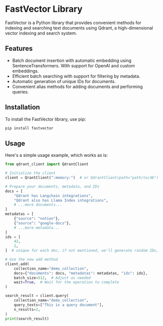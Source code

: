# FastVector Library

FastVector is a Python library that provides convenient methods for indexing and searching text documents using Qdrant, a high-dimensional vector indexing and search system.

## Features

- Batch document insertion with automatic embedding using SentenceTransformers. With support for OpenAI and custom embeddings.
- Efficient batch searching with support for filtering by metadata.
- Automatic generation of unique IDs for documents.
- Convenient alias methods for adding documents and performing queries.

## Installation

To install the FastVector library, use pip:

```bash
pip install fastvector
```

## Usage

Here's a simple usage example, which works as is:

```python
from qdrant_client import QdrantClient

# Initialize the client
client = QrantClient(":memory:")  # or QdrantClient(path="path/to/db")

# Prepare your documents, metadata, and IDs
docs = [
    "Qdrant has Langchain integrations",
    "Qdrant also has Llama Index integrations",
    # ...more documents...
]
metadatas = [
    {"source": "notion"},
    {"source": "google-docs"},
    # ...more metadata...
]
ids = [
    42,
    2,
]  # unique for each doc, if not mentioned, we'll generate random IDs, can lead to duplicates

# Use the new add method
client.add(
    collection_name="demo_collection",
    docs={"documents": docs, "metadatas": metadatas, "ids": ids},
    batch_size=512,  # Adjust as needed
    wait=True,  # Wait for the operation to complete
)

search_result = client.query(
    collection_name="demo_collection",
    query_texts=["This is a query document"],
    n_results=2,
)
print(search_result)
```
